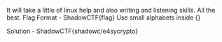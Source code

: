 It will take a little of linux help and also writing and listening skills. All the best.
Flag Format - ShadowCTF{flag} Use small alphabets inside {}

Solution - ShadowCTF{shadowc/e4sycrypto}
